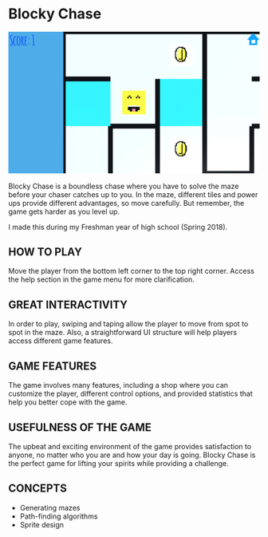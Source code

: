 # Blocky Chase

![](blockychase.png)

Blocky Chase is a boundless chase where you have to solve the maze before your chaser catches up to you. In the maze, different tiles and power ups provide different advantages, so move carefully. But remember, the game gets harder as you level up. 

I made this during my Freshman year of high school (Spring 2018). 

## HOW TO PLAY

Move the player from the bottom left corner to the top right corner. Access the help section in the game menu for more clarification.

## GREAT INTERACTIVITY

In order to play, swiping and taping allow the player to move from spot to spot in the maze. Also, a straightforward UI structure will help players access different game features.

## GAME FEATURES

The game involves many features, including a shop where you can customize the player, different control options, and provided statistics that help you better cope with the game.

## USEFULNESS OF THE GAME

The upbeat and exciting environment of the game provides satisfaction to anyone, no matter who you are and how your day is going. Blocky Chase is the perfect game for lifting your spirits while providing a challenge.

## CONCEPTS

- Generating mazes
- Path-finding algorithms
- Sprite design
